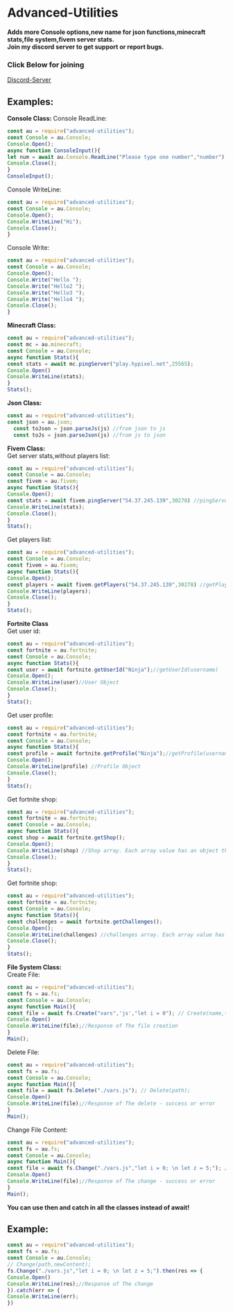 # Advanced-Utilities
**Adds more Console options,new name for json functions,minecraft stats,file system,fivem server stats.** <br/>
**Join my discord server to get support or report bugs.** 
### Click Below for joining ###
[Discord-Server](https://discord.gg/Ykwr258WSK)
## Examples:  
**Console Class:**
Console ReadLine:
```javascript
const au = require("advanced-utilities");
const Console = au.Console;
Console.Open();
async function ConsoleInput(){
let num = await au.Console.ReadLine("Please type one number","number");
Console.Close();
}
ConsoleInput();
```
Console WriteLine:
```javascript
const au = require("advanced-utilities");
const Console = au.Console;
Console.Open();
Console.WriteLine("Hi");
Console.Close();
}
```
Console Write:
```javascript
const au = require("advanced-utilities");
const Console = au.Console;
Console.Open();
Console.Write("Hello ");
Console.Write("Hello2 ");
Console.Write("Hello3 ");
Console.Write("Hello4 ");
Console.Close();
}
```
**Minecraft Class:**
```javascript
const au = require("advanced-utilities");
const mc = au.minecraft;
const Console = au.Console;
async function Stats(){
const stats = await mc.pingServer("play.hypixel.net",25565);
Console.Open()
Console.WriteLine(stats);
}
Stats();
```
**Json Class:**
```javascript
const au = require("advanced-utilities");
const json = au.json;
  const toJson = json.parseJs(js) //from json to js
  const toJs = json.parseJson(js) //from js to json
```
**Fivem Class:** <br/>
Get server stats,without players list:
```javascript
const au = require("advanced-utilities");
const Console = au.Console;
const fivem = au.fivem;
async function Stats(){
Console.Open();
const stats = await fivem.pingServer("54.37.245.139",30278) //pingServer(ip,port)
Console.WriteLine(stats);
Console.Close();
}
Stats();
```
Get players list:
```javascript 
const au = require("advanced-utilities");
const Console = au.Console;
const fivem = au.fivem;
async function Stats(){
Console.Open();
const players = await fivem.getPlayers("54.37.245.139",30278) //getPlayers(ip,port)
Console.WriteLine(players);
Console.Close();
}
Stats();
```
**Fortnite Class** <br/>
Get user id:
```js
const au = require("advanced-utilities");
const fortnite = au.fortnite;
const Console = au.Console;
async function Stats(){
const user = await fortnite.getUserId("Ninja");//getUserId(username)
Console.Open();
Console.WriteLine(user)//User Object
Console.Close();
}
Stats();
```
Get user profile:
```js
const au = require("advanced-utilities");
const fortnite = au.fortnite;
const Console = au.Console;
async function Stats(){
const profile = await fortnite.getProfile("Ninja");//getProfile(username or id,platform),If you don't specfic a platform,The platform will be pc.
Console.Open();
Console.WriteLine(profile) //Profile Object
Console.Close();
}
Stats();
```
Get fortnite shop:
```js
const au = require("advanced-utilities");
const fortnite = au.fortnite;
const Console = au.Console;
async function Stats(){
const shop = await fortnite.getShop();
Console.Open();
Console.WriteLine(shop) //Shop array. Each array value has an object that contains a details about specific item.
Console.Close();
}
Stats();
```
Get fortnite shop:
```js
const au = require("advanced-utilities");
const fortnite = au.fortnite;
const Console = au.Console;
async function Stats(){
const challenges = await fortnite.getChallenges();
Console.Open();
Console.WriteLine(challenges) //challenges array. Each array value has an object that contains a details about specific challenge.
Console.Close();
}
Stats();
```
**File System Class:** <br/>
Create File:
```javascript
const au = require("advanced-utilities");
const fs = au.fs;
const Console = au.Console;
async function Main(){
const file = await fs.Create("vars",'js',"let i = 0"); // Create(name,type,content);
Console.Open()
Console.WriteLine(file);//Response of The file creation
}
Main();
```
Delete File:
```javascript
const au = require("advanced-utilities");
const fs = au.fs;
const Console = au.Console;
async function Main(){
const file = await fs.Delete("./vars.js"); // Delete(path);
Console.Open()
Console.WriteLine(file);//Response of The delete - success or error
}
Main();
```
Change File Content:
```javascript
const au = require("advanced-utilities");
const fs = au.fs;
const Console = au.Console;
async function Main(){
const file = await fs.Change("./vars.js","let i = 0; \n let z = 5;"); // Change(path,newContent);
Console.Open()
Console.WriteLine(file);//Response of The change - success or error
}
Main();
```
**You can use then and catch in all the classes instead of await!**
## Example: ##
```javascript
const au = require("advanced-utilities");
const fs = au.fs;
const Console = au.Console;
// Change(path,newContent);
fs.Change("./vars.js","let i = 0; \n let z = 5;").then(res => {
Console.Open()
Console.WriteLine(res);//Response of The change 
}).catch(err => {
Console.WriteLine(err);
})
```
